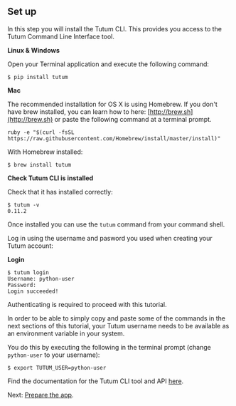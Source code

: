 ## Set up

In this step you will install the Tutum CLI. This provides you access to the Tutum Command Line Interface tool.

**Linux & Windows**

Open your Terminal application and execute the following command:

```
$ pip install tutum
```

**Mac**

The recommended installation for OS X is using Homebrew. If you don't have brew installed, you can learn how to here: [http://brew.sh](http://brew.sh) or paste the following command at a terminal prompt.

```
ruby -e "$(curl -fsSL https://raw.githubusercontent.com/Homebrew/install/master/install)"
```

With Homebrew installed:

```
$ brew install tutum
```

**Check Tutum CLI is installed**

Check that it has installed correctly:

```
$ tutum -v
0.11.2
```
Once installed you can use the `tutum` command from your command shell.

Log in using the username and pasword you used when creating your Tutum account:

**Login**

```
$ tutum login
Username: python-user
Password:
Login succeeded!
```

Authenticating is required to proceed with this tutorial.

In order to be able to simply copy and paste some of the commands in the next sections of this tutorial, your Tutum username needs to be available as an environment variable in your system. 

You do this by executing the following in the terminal prompt (change `python-user` to your username):

```
$ export TUTUM_USER=python-user
```
Find the documentation for the Tutum CLI tool and API [here](https://docs.tutum.co/v2/api/?shell).

Next: [Prepare the app](https://tutum.freshdesk.com/support/solutions/articles/5000539696).
